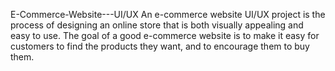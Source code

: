 E-Commerce-Website---UI/UX
An e-commerce website UI/UX project is the process of designing an online store that is both visually appealing and easy to use. The goal of a good e-commerce website is to make it easy for customers to find the products they want, and to encourage them to buy them.
